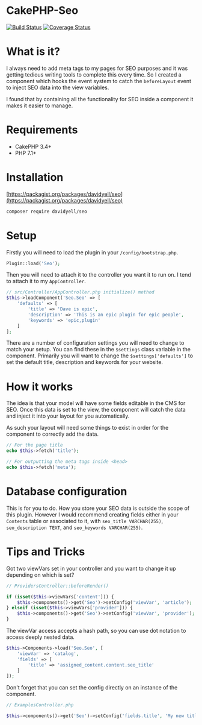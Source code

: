 CakePHP-Seo
===========
[![Build Status](https://travis-ci.org/davidyell/CakePHP-Seo.svg?branch=master)](https://travis-ci.org/davidyell/CakePHP-Seo)
[![Coverage Status](https://coveralls.io/repos/davidyell/CakePHP-Seo/badge.svg)](https://coveralls.io/r/davidyell/CakePHP-Seo)

# What is it?
I always need to add meta tags to my pages for SEO purposes and it was getting tedious writing tools to complete this 
every time. So I created a component which hooks the event system to catch the `beforeLayout` event to inject SEO 
data into the view variables.

I found that by containing all the functionality for SEO inside a component it makes it easier to manage.

# Requirements
* CakePHP 3.4+
* PHP 7.1+

# Installation
[https://packagist.org/packages/davidyell/seo](https://packagist.org/packages/davidyell/seo)

```bash
composer require davidyell/seo
```

# Setup
Firstly you will need to load the plugin in your `/config/bootstrap.php`.
```php
Plugin::load('Seo');
```

Then you will need to attach it to the controller you want it to run on. I tend to attach it to my `AppController`.

```php
// src/Controller/AppController.php initialize() method
$this->loadComponent('Seo.Seo' => [
	'defaults' => [
		'title' => 'Dave is epic',
		'description' => 'This is an epic plugin for epic people',
		'keywords' => 'epic,plugin'
	]
];
```

There are a number of configuration settings you will need to change to match your setup. You can find these in the 
`$settings` class variable in the component. Primarily you will want to change the `$settings['defaults']` to set the 
default title, description and keywords for your website.

# How it works
The idea is that your model will have some fields editable in the CMS for SEO. Once this data is set to the view, the 
component will catch the data and inject it into your layout for you automatically.

As such your layout will need some things to exist in order for the component to correctly add the data.

```php
// For the page title
echo $this->fetch('title');

// For outputting the meta tags inside <head>
echo $this->fetch('meta');
```

# Database configuration
This is for you to do. How you store your SEO data is outside the scope of this plugin. However I would recommend 
creating fields either in your `Contents` table or associated to it, with `seo_title VARCHAR(255)`, 
`seo_description TEXT`, and `seo_keywords VARCHAR(255)`. 

# Tips and Tricks
Got two viewVars set in your controller and you want to change it up depending on which is set?
```php
// ProvidersController::beforeRender()

if (isset($this->viewVars['content'])) {
    $this->components()->get('Seo')->setConfig('viewVar', 'article');
} elseif (isset($this->viewVars['provider'])) {
    $this->components()->get('Seo')->setConfig('viewVar', 'provider');
}
```

The viewVar access accepts a hash path, so you can use dot notation to access deeply nested data.

```php
$this->Components->load('Seo.Seo', [
    'viewVar' => 'catalog',
    'fields' => [
        'title' => 'assigned_content.content.seo_title'
    ]
]);
```

Don't forget that you can set the config directly on an instance of the component.

```php
// ExamplesController.php

$this->components()->get('Seo')->setConfig('fields.title', 'My new title');
```
